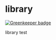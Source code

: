 # library

[![Greenkeeper badge](https://badges.greenkeeper.io/atelljohannsmothers/starter-lib.svg)](https://greenkeeper.io/)

library test
